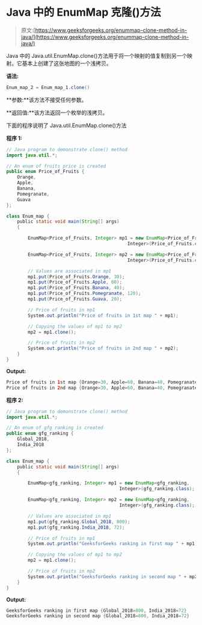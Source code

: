 # Java 中的 EnumMap 克隆()方法

> 原文:[https://www.geeksforgeeks.org/enummap-clone-method-in-java/](https://www.geeksforgeeks.org/enummap-clone-method-in-java/)

Java 中的 Java.util.EnumMap.clone()方法用于将一个映射的值复制到另一个映射。它基本上创建了这张地图的一个浅拷贝。

**语法:**

```java
Enum_map_2 = Enum_map_1.clone()
```

**参数:**该方法不接受任何参数。

**返回值:**该方法返回一个枚举的浅拷贝。

下面的程序说明了 Java.util.EnumMap.clone()方法

**程序 1:**

```java
// Java program to demonstrate clone() method
import java.util.*;

// An enum of fruits price is created
public enum Price_of_Fruits {
    Orange,
    Apple,
    Banana,
    Pomegranate,
    Guava
};

class Enum_map {
    public static void main(String[] args)
    {

        EnumMap<Price_of_Fruits, Integer> mp1 = new EnumMap<Price_of_Fruits,
                                             Integer>(Price_of_Fruits.class);

        EnumMap<Price_of_Fruits, Integer> mp2 = new EnumMap<Price_of_Fruits, 
                                             Integer>(Price_of_Fruits.class);

        // Values are associated in mp1
        mp1.put(Price_of_Fruits.Orange, 30);
        mp1.put(Price_of_Fruits.Apple, 60);
        mp1.put(Price_of_Fruits.Banana, 40);
        mp1.put(Price_of_Fruits.Pomegranate, 120);
        mp1.put(Price_of_Fruits.Guava, 20);

        // Price of fruits in mp1
        System.out.println("Price of fruits in 1st map " + mp1);

        // Copying the values of mp1 to mp2
        mp2 = mp1.clone();

        // Price of fruits in mp2
        System.out.println("Price of fruits in 2nd map " + mp2);
    }
}
```

**Output:**

```java
Price of fruits in 1st map {Orange=30, Apple=60, Banana=40, Pomegranate=120, Guava=20}
Price of fruits in 2nd map {Orange=30, Apple=60, Banana=40, Pomegranate=120, Guava=20}

```

**程序 2:**

```java
// Java program to demonstrate clone() method
import java.util.*;

// An enum of gfg ranking is created
public enum gfg_ranking {
    Global_2018,
    India_2018
};

class Enum_map {
    public static void main(String[] args)
    {

        EnumMap<gfg_ranking, Integer> mp1 = new EnumMap<gfg_ranking, 
                                          Integer>(gfg_ranking.class);

        EnumMap<gfg_ranking, Integer> mp2 = new EnumMap<gfg_ranking,
                                          Integer>(gfg_ranking.class);

        // Values are associated in mp1
        mp1.put(gfg_ranking.Global_2018, 800);
        mp1.put(gfg_ranking.India_2018, 72);

        // Price of fruits in mp1
        System.out.println("GeeksforGeeks ranking in first map " + mp1);

        // Copying the values of mp1 to mp2
        mp2 = mp1.clone();

        // Price of fruits in mp2
        System.out.println("GeeksforGeeks ranking in second map " + mp2);
    }
}
```

**Output:**

```java
GeeksforGeeks ranking in first map {Global_2018=800, India_2018=72}
GeeksforGeeks ranking in second map {Global_2018=800, India_2018=72}

```